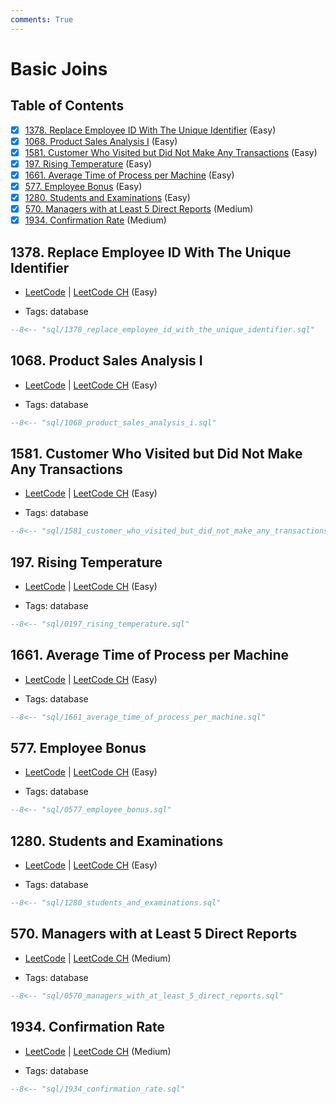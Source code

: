 ```yaml
---
comments: True
---
```


# Basic Joins

## Table of Contents

- [x] [1378. Replace Employee ID With The Unique Identifier](https://leetcode.cn/problems/replace-employee-id-with-the-unique-identifier/) (Easy)
- [x] [1068. Product Sales Analysis I](https://leetcode.cn/problems/product-sales-analysis-i/) (Easy)
- [x] [1581. Customer Who Visited but Did Not Make Any Transactions](https://leetcode.cn/problems/customer-who-visited-but-did-not-make-any-transactions/) (Easy)
- [x] [197. Rising Temperature](https://leetcode.cn/problems/rising-temperature/) (Easy)
- [x] [1661. Average Time of Process per Machine](https://leetcode.cn/problems/average-time-of-process-per-machine/) (Easy)
- [x] [577. Employee Bonus](https://leetcode.cn/problems/employee-bonus/) (Easy)
- [x] [1280. Students and Examinations](https://leetcode.cn/problems/students-and-examinations/) (Easy)
- [x] [570. Managers with at Least 5 Direct Reports](https://leetcode.cn/problems/managers-with-at-least-5-direct-reports/) (Medium)
- [x] [1934. Confirmation Rate](https://leetcode.cn/problems/confirmation-rate/) (Medium)

## 1378. Replace Employee ID With The Unique Identifier

-   [LeetCode](https://leetcode.com/problems/replace-employee-id-with-the-unique-identifier/) | [LeetCode CH](https://leetcode.cn/problems/replace-employee-id-with-the-unique-identifier/) (Easy)

-   Tags: database
```sql title="1378. Replace Employee ID With The Unique Identifier"
--8<-- "sql/1378_replace_employee_id_with_the_unique_identifier.sql"
```

## 1068. Product Sales Analysis I

-   [LeetCode](https://leetcode.com/problems/product-sales-analysis-i/) | [LeetCode CH](https://leetcode.cn/problems/product-sales-analysis-i/) (Easy)

-   Tags: database
```sql title="1068. Product Sales Analysis I"
--8<-- "sql/1068_product_sales_analysis_i.sql"
```

## 1581. Customer Who Visited but Did Not Make Any Transactions

-   [LeetCode](https://leetcode.com/problems/customer-who-visited-but-did-not-make-any-transactions/) | [LeetCode CH](https://leetcode.cn/problems/customer-who-visited-but-did-not-make-any-transactions/) (Easy)

-   Tags: database
```sql title="1581. Customer Who Visited but Did Not Make Any Transactions"
--8<-- "sql/1581_customer_who_visited_but_did_not_make_any_transactions.sql"
```

## 197. Rising Temperature

-   [LeetCode](https://leetcode.com/problems/rising-temperature/) | [LeetCode CH](https://leetcode.cn/problems/rising-temperature/) (Easy)

-   Tags: database
```sql title="197. Rising Temperature"
--8<-- "sql/0197_rising_temperature.sql"
```

## 1661. Average Time of Process per Machine

-   [LeetCode](https://leetcode.com/problems/average-time-of-process-per-machine/) | [LeetCode CH](https://leetcode.cn/problems/average-time-of-process-per-machine/) (Easy)

-   Tags: database
```sql title="1661. Average Time of Process per Machine"
--8<-- "sql/1661_average_time_of_process_per_machine.sql"
```

## 577. Employee Bonus

-   [LeetCode](https://leetcode.com/problems/employee-bonus/) | [LeetCode CH](https://leetcode.cn/problems/employee-bonus/) (Easy)

-   Tags: database
```sql title="577. Employee Bonus"
--8<-- "sql/0577_employee_bonus.sql"
```

## 1280. Students and Examinations

-   [LeetCode](https://leetcode.com/problems/students-and-examinations/) | [LeetCode CH](https://leetcode.cn/problems/students-and-examinations/) (Easy)

-   Tags: database
```sql title="1280. Students and Examinations"
--8<-- "sql/1280_students_and_examinations.sql"
```

## 570. Managers with at Least 5 Direct Reports

-   [LeetCode](https://leetcode.com/problems/managers-with-at-least-5-direct-reports/) | [LeetCode CH](https://leetcode.cn/problems/managers-with-at-least-5-direct-reports/) (Medium)

-   Tags: database
```sql title="570. Managers with at Least 5 Direct Reports"
--8<-- "sql/0570_managers_with_at_least_5_direct_reports.sql"
```

## 1934. Confirmation Rate

-   [LeetCode](https://leetcode.com/problems/confirmation-rate/) | [LeetCode CH](https://leetcode.cn/problems/confirmation-rate/) (Medium)

-   Tags: database
```sql title="1934. Confirmation Rate"
--8<-- "sql/1934_confirmation_rate.sql"
```
